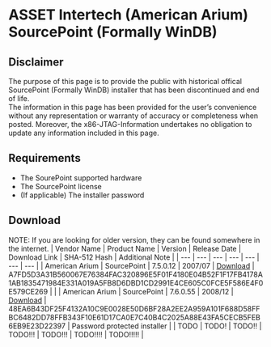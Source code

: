 # ASSET Intertech (American Arium) SourcePoint (Formally WinDB)

## Disclaimer
The purpose of this page is to provide the public with historical offical SourcePoint (Formally WinDB) installer that has been discontinued and end of life.  
The information in this page has been provided for the user’s convenience without any representation or warranty of accuracy or completeness when posted. Moreover, the x86-JTAG-Information undertakes no obligation to update any information included in this page.

## Requirements
* The SourePoint supported hardware
* The SourcePoint license
* (If applicable) The installer password

## Download
NOTE: If you are looking for older version, they can be found somewhere in the internet.
| Vendor Name | Product Name | Version | Release Date | Download Link | SHA-512 Hash | Additional Note |
| --- | --- | --- | --- | --- | --- | --- |
| American Arium | SourcePoint | 7.5.0.12 | 2007/07 | [Download](https://github.com/Necrosys/x86-JTAG-Information/tree/master/Software/SourcePoint/Download/SourcePoint%207.5.0.12.7z) | A7FD5D3A31B560067E76384FAC320896E5F01F4180E04B52F1F17FB4178A1AB1835471984E331A019A5FB8D6DBD1CD2991E4CE605C0FCE5F586E4F0E579CE269 | |
| American Arium | SourcePoint | 7.6.0.55 | 2008/12 | [Download](https://github.com/Necrosys/x86-JTAG-Information/tree/master/Software/SourcePoint/Download/SourcePoint%207.6.0.55.7z) | 48EA6B43DF25F4132A10C9E0028E50D6BF28A2EE2A959A101F688D58FFBC6482DD78FFB343F10E61D17CA0E7C40B4C2025A88E43FA5CECB5FEB6EB9E23D22397 | Password protected installer |
| TODO | TODO! | TODO!! | TODO!!! | TODO!!! | TODO!!!! | TODO!!!!! |